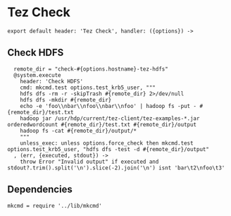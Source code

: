 
# Tez Check

    export default header: 'Tez Check', handler: ({options}) ->

## Check HDFS

      remote_dir = "check-#{options.hostname}-tez-hdfs"
      @system.execute
        header: 'Check HDFS'
        cmd: mkcmd.test options.test_krb5_user, """
        hdfs dfs -rm -r -skipTrash #{remote_dir} 2>/dev/null
        hdfs dfs -mkdir #{remote_dir}
        echo -e 'foo\\nbar\\nfoo\\nbar\\nfoo' | hadoop fs -put - #{remote_dir}/test.txt
        hadoop jar /usr/hdp/current/tez-client/tez-examples-*.jar orderedwordcount #{remote_dir}/test.txt #{remote_dir}/output
        hadoop fs -cat #{remote_dir}/output/*
        """
        unless_exec: unless options.force_check then mkcmd.test options.test_krb5_user, "hdfs dfs -test -d #{remote_dir}/output"
      , (err, {executed, stdout}) ->
        throw Error "Invalid output" if executed and stdout?.trim().split('\n').slice(-2).join('\n') isnt 'bar\t2\nfoo\t3'

## Dependencies

    mkcmd = require '../lib/mkcmd'
